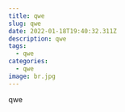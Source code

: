 ```yaml
---
title: qwe
slug: qwe
date: 2022-01-18T19:40:32.311Z
description: qwe
tags:
  - qwe
categories:
  - qwe
image: br.jpg
---
```

qwe